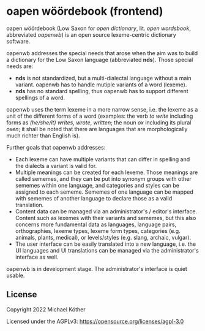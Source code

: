 <!-- SPDX-FileCopyrightText: © 2022 Michael Köther <mkoether38@gmail.com> -->
<!-- SPDX-License-Identifier: AGPL-3.0-only -->

# oapen wöördebook (frontend)

[//]: # (Shared block begin)

oapen wöördebook (Low Saxon for *open dictionary*, lit. *open wordsbook*, abbreviated *oapenwb*) is an open source
lexeme-centric dictionary software.

oapenwb addresses the special needs that arose when the aim was to build a dictionary for the Low Saxon language
(abbreviated **nds**). Those special needs are:
- **nds** is not standardized, but a multi-dialectal language without a main variant. oapenwb has to handle mutiple 
  variants of a word (lexeme).
- **nds** has no standard spelling, thus oapenwb has to support different spellings of a word.

oapenwb uses the term lexeme in a more narrow sense, i.e. the lexeme as a unit of the different forms of a word
(examples: the verb *to write* including forms as *(he/she/it) writes*, *wrote*, *written*; the noun *ox* including
its plural *oxen*; it shall be noted that there are languages that are morphologically much richter than English is).

Further goals that oapenwb addresses:
- Each lexeme can have multiple variants that can differ in spelling and the dialects a variant is valid for.
- Multiple meanings can be created for each lexeme. Those meanings are called sememes, and they can be put into synonym
  groups with other sememes within one language, and categories and styles can be assigned to each sememe.
  Sememes of one language can be mapped with sememes of another language to declare those as a valid translation.
- Content data can be managed via an administrator's / editor's interface. Content such as lexemes with their variants
  and sememes, but this also concerns more fundamental data as languages, language pairs, orthographies, lexeme types,
  lexeme form types, categories (e.g. animals, plants, medical), or levels/styles (e.g. slang, archaic, vulgar).
- The user interface can be easily translated into a new language, i.e. the UI languages and UI translations can be
  managed via the administrator's interface as well.

oapenwb is in development stage. The administrator's interface is quiet usable.

[//]: # (Shared block end)

## License

Copyright 2022 Michael Köther

Licensed under the AGPLv3: https://opensource.org/licenses/agpl-3.0
